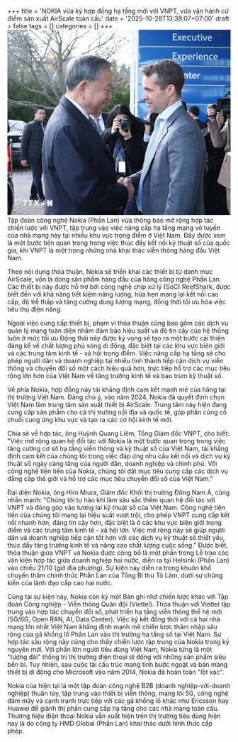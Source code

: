 +++
title = 'NOKIA vừa ký hợp đồng hạ tầng mới với VNPT, vừa vận hành cứ điểm sản xuất AirScale toàn cầu'
date = '2025-10-28T13:38:07+07:00'
draft = false
tags = []
categories = []
+++
![Ảnh Nokia](tong-bi-thu-to-lam-tham-trung-tam-trai-nghiem-tru-so-cong-ty-nokia.jpg)
Tập đoàn công nghệ Nokia (Phần Lan) vừa thông báo mở rộng hợp tác chiến lược với VNPT, tập trung vào việc nâng cấp hạ tầng mạng vô tuyến của nhà mạng này tại nhiều khu vực trọng điểm ở Việt Nam.
 Đây được xem là một bước tiến quan trọng trong việc thúc đẩy kết nối kỹ thuật số của quốc gia, khi VNPT là một trong những nhà khai thác viễn thông hàng đầu Việt Nam.

Theo nội dung thỏa thuận, Nokia sẽ triển khai các thiết bị từ danh mục AirScale, vốn là dòng sản phẩm hàng đầu của hãng công nghệ Phần Lan. Các thiết bị này được hỗ trợ bởi công nghệ chip xử lý (SoC) ReefShark, được biết đến với khả năng tiết kiệm năng lượng, hứa hẹn mang lại kết nối cao cấp, độ trễ thấp và tăng cường dung lượng mạng, đồng thời tối ưu hóa việc tiêu thụ điện năng.

Ngoài việc cung cấp thiết bị, phạm vi thỏa thuận cũng bao gồm các dịch vụ quản lý mạng toàn diện nhằm đảm bảo hiệu suất và độ tin cậy của hệ thống luôn ở mức tối ưu
 Động thái này được kỳ vọng sẽ tạo ra một bước cải thiện đáng kể về chất lượng phủ sóng di động, đặc biệt tại các khu vực biên giới và các trung tâm kinh tế - xã hội trọng điểm. Việc nâng cấp hạ tầng sẽ cho phép người dân và doanh nghiệp tại nhiều tỉnh thành tiếp cận dịch vụ viễn thông và chuyển đổi số một cách hiệu quả hơn, trực tiếp hỗ trợ các mục tiêu rộng lớn hơn của Việt Nam về tăng trưởng kinh tế và bao trùm kỹ thuật số.

Về phía Nokia, hợp đồng này tái khẳng định cam kết mạnh mẽ của hãng tại thị trường Việt Nam. Đáng chú ý, vào năm 2024, Nokia đã quyết định chọn Việt Nam làm trung tâm sản xuất thiết bị AirScale. Trung tâm này hiện đang cung cấp sản phẩm cho cả thị trường nội địa và quốc tế, góp phần củng cố chuỗi cung ứng khu vực và tạo ra các cơ hội kinh tế mới.

Chia sẻ về hợp tác, ông Huỳnh Quang Liêm, Tổng Giám đốc VNPT, cho biết: "Việc mở rộng quan hệ đối tác với Nokia là một bước quan trọng trong việc tăng cường cơ sở hạ tầng viễn thông và kỹ thuật số của Việt Nam, tái khẳng định cam kết của chúng tôi trong việc đáp ứng nhu cầu kết nối và dịch vụ kỹ thuật số ngày càng tăng của người dân, doanh nghiệp và chính phủ. Với công nghệ tiên tiến của Nokia, chúng tôi đặt mục tiêu cung cấp các dịch vụ đẳng cấp thế giới và hỗ trợ các mục tiêu chuyển đổi số của Việt Nam."

Đại diện Nokia, ông Hiro Miura, Giám đốc Khối thị trường Đông Nam Á, cũng nhấn mạnh: "Chúng tôi tự hào khi làm sâu sắc thêm quan hệ đối tác với VNPT và đóng góp vào tương lai kỹ thuật số của Việt Nam. Công nghệ tiên tiến của chúng tôi mang lại hiệu suất vượt trội, cho phép VNPT cung cấp kết nối nhanh hơn, đáng tin cậy hơn, đặc biệt là ở các khu vực biên giới trọng điểm và các trung tâm kinh tế - xã hội lớn. Việc mở rộng này sẽ giúp người dân và doanh nghiệp tiếp cận tốt hơn với các dịch vụ kỹ thuật số thiết yếu, thúc đẩy tăng trưởng kinh tế và nâng cao chất lượng cuộc sống." 
Được biết, thỏa thuận giữa VNPT và Nokia được công bố là một phần trong Lễ trao các văn kiện hợp tác giữa doanh nghiệp hai nước, diễn ra tại Helsinki (Phần Lan) vào chiều 21/10 (giờ địa phương). Sự kiện này diễn ra trong khuôn khổ chuyến thăm chính thức Phần Lan của Tổng Bí thư Tô Lâm, dưới sự chứng kiến của lãnh đạo cấp cao hai nước.

Cũng tại sự kiện này, Nokia còn ký một Bản ghi nhớ chiến lược khác với Tập đoàn Công nghiệp - Viễn thông Quân đội (Viettel). Thỏa thuận với Viettel tập trung vào hợp tác chuyển đổi số, phát triển hạ tầng viễn thông thế hệ mới (5G/6G, Open RAN, AI, Data Center). Việc ký kết đồng thời với cả hai nhà mạng lớn nhất Việt Nam khẳng định mạnh mẽ chiến lược thâm nhập sâu rộng của gã khổng lồ Phần Lan vào thị trường hạ tầng số tại Việt Nam. 
Sự hợp tác sâu rộng này cũng cho thấy chiến lược tập trung của Nokia trong kỷ nguyên mới. Với phần lớn người tiêu dùng Việt Nam, Nokia từng là một "tượng đài" thống trị thị trường điện thoại di động với những sản phẩm siêu bền bỉ. Tuy nhiên, sau cuộc tái cấu trúc mang tính bước ngoặt và bán mảng thiết bị di động cho Microsoft vào năm 2014, Nokia đã hoàn toàn "lột xác".

Nokia của hiện tại là một tập đoàn công nghệ B2B (doanh nghiệp-với-doanh nghiệp) thuần túy, tập trung vào thiết bị viễn thông, mạng lõi 5G, công nghệ đám mây và cạnh tranh trực tiếp với các gã khổng lồ khác như Ericsson hay Huawei để giành thị phần cung cấp hạ tầng cho các nhà mạng toàn cầu. Thương hiệu điện thoại Nokia vẫn xuất hiện trên thị trường tiêu dùng hiện nay là do công ty HMD Global (Phần Lan) khai thác dưới hình thức cấp phép. 